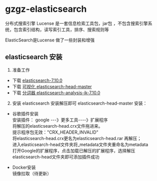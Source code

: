 # gzgz-elasticsearch
分布式搜索引擎
Lucense 是一套信息检索工具包，jar包 ，不包含搜索引擎系统，包含索引结构，读写索引工具，排序、搜索规则等  

ElasticSearch是Lucense 做了一些封装和增强

## elasticsearch 安装
1. 准备工作
- 下载 [elasticsearch-7.10.0](https://www.newbe.pro/Mirrors/Mirrors-Elasticsearch/)
- 下载 [可视化 elasticsearch-head-master](https://github.com/mobz/elasticsearch-head)
- 下载 [分词器 elasticsearch-analysis-ik-7.10.0](https://github.com/medcl/elasticsearch-analysis-ik/releases)
2. 安装
elasticsearch 安装解压即可
elasticsearch-head-master 安装：
- 谷歌插件安装  
安装插件： google ---》更多工具----》扩展程序  
将解压的elasticsearch-head.crx文件拖进来。  
提示程序包无效："CRX_HEADER_INVALID"  
将elasticsearch-head.crx更名为elasticsearch-head.rar 再解压；  
进入elasticsearch-head文件夹将_metadata文件夹重命名为metadata  
打开Google的扩展程序，点击加载已解压的扩展程序，选择解压elasticsearch-head文件夹即可添加插件成功

 
- Docker安装  
镜像拉取（待更新）



